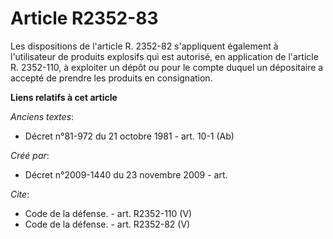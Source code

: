 # Article R2352-83

Les dispositions de l'article R. 2352-82 s'appliquent également à l'utilisateur de produits explosifs qui est autorisé, en
application de l'article R. 2352-110, à exploiter un dépôt ou pour le compte duquel un dépositaire a accepté de prendre les
produits en consignation.

**Liens relatifs à cet article**

_Anciens textes_:

  - Décret n°81-972 du 21 octobre 1981 - art. 10-1 (Ab)

_Créé par_:

  - Décret n°2009-1440 du 23 novembre 2009 - art.

_Cite_:

  - Code de la défense. - art. R2352-110 (V)
  - Code de la défense. - art. R2352-82 (V)
